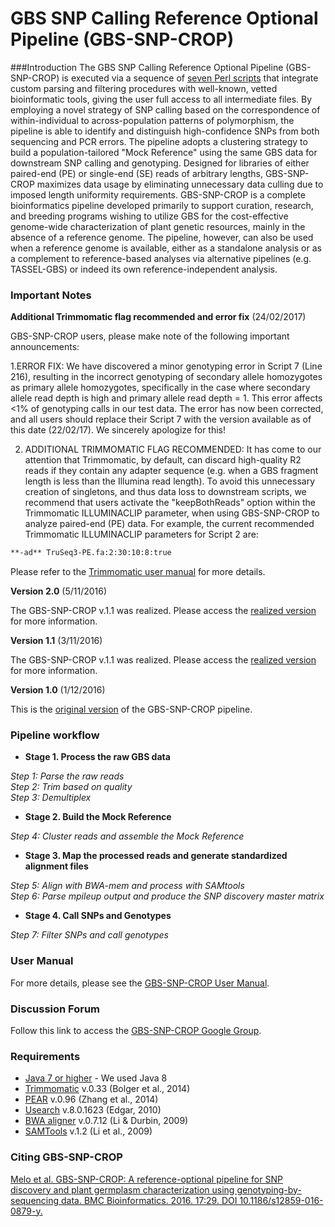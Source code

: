 # GBS SNP Calling Reference Optional Pipeline (GBS-SNP-CROP)

###Introduction
The GBS SNP Calling Reference Optional Pipeline (GBS-SNP-CROP) is executed via a sequence of [seven Perl scripts][4] that integrate custom parsing and filtering procedures with well-known, vetted bioinformatic tools, giving the user full access to all intermediate files. By employing a novel strategy of SNP calling based on the correspondence of within-individual to across-population patterns of polymorphism, the pipeline is able to identify and distinguish high-confidence SNPs from both sequencing and PCR errors. The pipeline adopts a clustering strategy to build a population-tailored "Mock Reference" using the same GBS data for downstream SNP calling and genotyping. Designed for libraries of either paired-end (PE) or single-end (SE) reads of arbitrary lengths, GBS-SNP-CROP maximizes data usage by eliminating unnecessary data culling due to imposed length uniformity requirements. GBS-SNP-CROP is a complete bioinformatics pipeline developed primarily to support curation, research, and breeding programs wishing to utilize GBS for the cost-effective genome-wide characterization of plant genetic resources, mainly in the absence of a reference genome. The pipeline, however, can also be used when a reference genome is available, either as a standalone analysis or as a complement to reference-based analyses via alternative pipelines (e.g. TASSEL-GBS) or indeed its own reference-independent analysis.

### Important Notes
**Additional Trimmomatic flag recommended and error fix** (24/02/2017)

GBS-SNP-CROP users, please make note of the following important announcements:

1.ERROR FIX: We have discovered a minor genotyping error in Script 7 (Line 216), resulting in the incorrect genotyping of secondary allele homozygotes as primary allele homozygotes, specifically in the case where secondary allele read depth is high and primary allele read depth = 1.  This error affects <1% of genotyping calls in our test data. The error has now been corrected, and all users should replace their Script 7 with the version available as of this date (22/02/17). We sincerely apologize for this!

2. ADDITIONAL TRIMMOMATIC FLAG RECOMMENDED: It has come to our attention that Trimmomatic, by default, can discard high-quality R2 reads if they contain any adapter sequence (e.g. when a GBS fragment length is less than the Illumina read length).  To avoid this unnecessary creation of singletons, and thus data loss to downstream scripts, we recommend that users activate the "keepBothReads" option within the Trimmomatic ILLUMINACLIP parameter, when using GBS-SNP-CROP to analyze paired-end (PE) data.
For example, the current recommended Trimmomatic ILLUMINACLIP parameters for Script 2 are:
```bash
**-ad** TruSeq3-PE.fa:2:30:10:8:true
```

Please refer to the [Trimmomatic user manual][15] for more details. 

**Version 2.0** (5/11/2016)

The GBS-SNP-CROP v.1.1 was realized. Please access the [realized version][14] for more information.

**Version 1.1** (3/11/2016)

The GBS-SNP-CROP v.1.1 was realized. Please access the [realized version][13] for more information.

**Version 1.0** (1/12/2016)

This is the [original version][12] of the GBS-SNP-CROP pipeline.

### Pipeline workflow
* **Stage 1. Process the raw GBS data**

*Step 1: Parse the raw reads*  
*Step 2: Trim based on quality*   
*Step 3: Demultiplex*

* **Stage 2. Build the Mock Reference** 

*Step 4: Cluster reads and assemble the Mock Reference*

* **Stage 3. Map the processed reads and generate standardized alignment files**

*Step 5: Align with BWA-mem and process with SAMtools*  
*Step 6: Parse mpileup output and produce the SNP discovery master matrix*

* **Stage 4. Call SNPs and Genotypes**

*Step 7: Filter SNPs and call genotypes*

### User Manual
For more details, please see the [GBS-SNP-CROP User Manual][2].

### Discussion Forum
Follow this link to access the [GBS-SNP-CROP Google Group][5].

### Requirements
* [Java 7 or higher][6] - We used Java 8
* [Trimmomatic][7] v.0.33 (Bolger et al., 2014)
* [PEAR][8] v.0.96 (Zhang et al., 2014)
* [Usearch][9] v.8.0.1623 (Edgar, 2010)
* [BWA aligner][10] v.0.7.12 (Li & Durbin, 2009)
* [SAMTools][11] v.1.2 (Li et al., 2009)

### Citing GBS-SNP-CROP
[Melo et al. GBS-SNP-CROP: A reference-optional pipeline for SNP discovery and plant germplasm characterization using genotyping-by-sequencing data. BMC Bioinformatics. 2016. 17:29. DOI 10.1186/s12859-016-0879-y.][1]

[1]:https://bmcbioinformatics.biomedcentral.com/articles/10.1186/s12859-016-0879-y
[2]:https://github.com/halelab/GBS-SNP-CROP/wiki
[3]:http://www.halelab.org
[4]:https://github.com/halelab/GBS-SNP-CROP/tree/master/GBS-SNP-CROP-scripts
[5]:https://groups.google.com/forum/#!forum/gbs-snp-crop
[6]:https://www.java.com/en/
[7]:http://www.usadellab.org/cms/?page=trimmomatic
[8]:http://sco.h-its.org/exelixis/web/software/pear/
[9]: http://www.drive5.com/usearch/
[10]:http://bio-bwa.sourceforge.net
[11]:http://samtools.sourceforge.net
[12]:https://github.com/halelab/GBS-SNP-CROP/releases/tag/v.1.0
[13]:https://github.com/halelab/GBS-SNP-CROP/releases/tag/v.1.1
[14]:https://github.com/halelab/GBS-SNP-CROP/releases/tag/v.2.0
[15]:http://www.usadellab.org/cms/uploads/supplementary/Trimmomatic/TrimmomaticManual_V0.32.pdf
